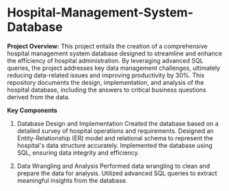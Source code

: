 # Hospital-Management-System-Database

**Project Overview:**
This project entails the creation of a comprehensive hospital management system database designed to streamline and enhance the efficiency of hospital administration. By leveraging advanced SQL queries, the project addresses key data management challenges, ultimately reducing data-related issues and improving productivity by 30%. This repository documents the design, implementation, and analysis of the hospital database, including the answers to critical business questions derived from the data.


**Key Components**

1. Database Design and Implementation
Created the database based on a detailed survey of hospital operations and requirements.
Designed an Entity-Relationship (ER) model and relational schema to represent the hospital's data structure accurately.
Implemented the database using SQL, ensuring data integrity and efficiency.

2. Data Wrangling and Analysis
Performed data wrangling to clean and prepare the data for analysis.
Utilized advanced SQL queries to extract meaningful insights from the database.
